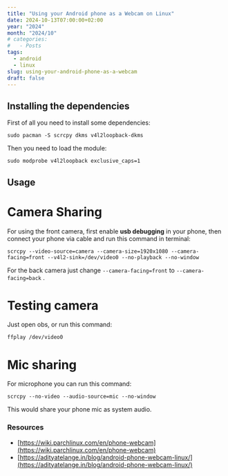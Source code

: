 ```yaml
---
title: "Using your Android phone as a Webcam on Linux"
date: 2024-10-13T07:00:00+02:00
year: "2024"
month: "2024/10"
# categories:
#   - Posts
tags:
  - android
  - linux
slug: using-your-android-phone-as-a-webcam
draft: false
---
```


## Installing the dependencies

First of all you need to install some dependencies:

```
sudo pacman -S scrcpy dkms v4l2loopback-dkms
```

Then you need to load the module:

```
sudo modprobe v4l2loopback exclusive_caps=1
```

## Usage

# Camera Sharing

For using the front camera, first enable **usb debugging** in your phone, then connect your phone via cable and run this command in terminal:

```
scrcpy --video-source=camera --camera-size=1920x1080 --camera-facing=front --v4l2-sink=/dev/video0 --no-playback --no-window
```

For the back camera just change `--camera-facing=front` to `--camera-facing=back` .

# Testing camera

Just open obs, or run this command:

```
ffplay /dev/video0
```

# Mic sharing

For microphone you can run this command:

```
scrcpy --no-video --audio-source=mic --no-window
```

This would share your phone mic as system audio.

### Resources

- [https://wiki.parchlinux.com/en/phone-webcam](https://wiki.parchlinux.com/en/phone-webcam)
- [https://adityatelange.in/blog/android-phone-webcam-linux/](https://adityatelange.in/blog/android-phone-webcam-linux/)
